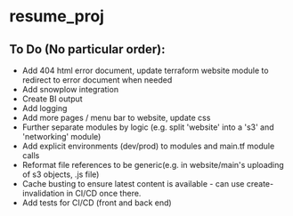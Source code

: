 # resume_proj
 
## To Do (No particular order):
- Add 404 html error document, update terraform website module to redirect to error document when needed
- Add snowplow integration
- Create BI output
- Add logging
- Add more pages / menu bar to website, update css
- Further separate modules by logic (e.g. split 'website' into a 's3' and 'networking' module)
- Add explicit environments (dev/prod) to modules and main.tf module calls
- Reformat file references to be generic(e.g. in website/main's uploading of s3 objects, .js file)
- Cache busting to ensure latest content is available - can use create-invalidation in CI/CD once there.
- Add tests for CI/CD (front and back end)